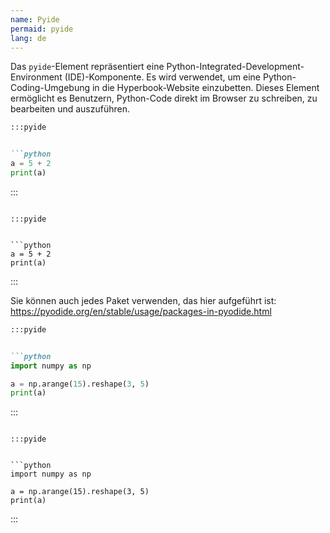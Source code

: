 ```yaml
---
name: Pyide
permaid: pyide
lang: de
---
```


Das `pyide`-Element repräsentiert eine Python-Integrated-Development-Environment (IDE)-Komponente.
Es wird verwendet, um eine Python-Coding-Umgebung in die Hyperbook-Website einzubetten.
Dieses Element ermöglicht es Benutzern, Python-Code direkt im Browser zu schreiben, zu bearbeiten und auszuführen.

```md
:::pyide


```python
a = 5 + 2
print(a)
```
:::


```

:::pyide


```python
a = 5 + 2
print(a)
```

:::

Sie können auch jedes Paket verwenden, das hier aufgeführt ist: https://pyodide.org/en/stable/usage/packages-in-pyodide.html

```md
:::pyide


```python
import numpy as np

a = np.arange(15).reshape(3, 5)
print(a)
```

:::
```

:::pyide


```python
import numpy as np

a = np.arange(15).reshape(3, 5)
print(a)
```

:::